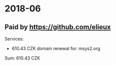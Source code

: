 # 2018-06

## Paid by https://github.com/elieux

Services:

* 610.43 CZK domain renewal for: msys2.org

Sum: 610.43 CZK
